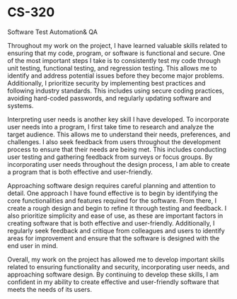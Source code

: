 # CS-320
Software Test Automation&amp; QA


Throughout my work on the project, I have learned valuable skills related to ensuring that my code, program, or software is functional and secure. One of the most important steps I take is to consistently test my code through unit testing, functional testing, and regression testing. This allows me to identify and address potential issues before they become major problems. Additionally, I prioritize security by implementing best practices and following industry standards. This includes using secure coding practices, avoiding hard-coded passwords, and regularly updating software and systems.

Interpreting user needs is another key skill I have developed. To incorporate user needs into a program, I first take time to research and analyze the target audience. This allows me to understand their needs, preferences, and challenges. I also seek feedback from users throughout the development process to ensure that their needs are being met. This includes conducting user testing and gathering feedback from surveys or focus groups. By incorporating user needs throughout the design process, I am able to create a program that is both effective and user-friendly.

Approaching software design requires careful planning and attention to detail. One approach I have found effective is to begin by identifying the core functionalities and features required for the software. From there, I create a rough design and begin to refine it through testing and feedback. I also prioritize simplicity and ease of use, as these are important factors in creating software that is both effective and user-friendly. Additionally, I regularly seek feedback and critique from colleagues and users to identify areas for improvement and ensure that the software is designed with the end user in mind.

Overall, my work on the project has allowed me to develop important skills related to ensuring functionality and security, incorporating user needs, and approaching software design. By continuing to develop these skills, I am confident in my ability to create effective and user-friendly software that meets the needs of its users.
